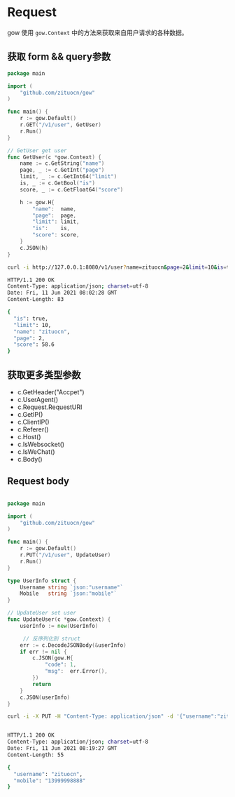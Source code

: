 # Request

gow 使用 ` gow.Context ` 中的方法来获取来自用户请求的各种数据。

## 获取 form && query参数

```go
package main

import (
    "github.com/zituocn/gow"
)

func main() {
    r := gow.Default()
    r.GET("/v1/user", GetUser)
    r.Run()
}

// GetUser get user
func GetUser(c *gow.Context) {
    name := c.GetString("name")
    page, _ := c.GetInt("page")
    limit, _ := c.GetInt64("limit")
    is, _ := c.GetBool("is")
    score, _ := c.GetFloat64("score")

    h := gow.H{
        "name":  name,
        "page":  page,
        "limit": limit,
        "is":    is,
        "score": score,
    }
    c.JSON(h)
}

```


```sh
curl -i http://127.0.0.1:8080/v1/user?name=zituocn&page=2&limit=10&is=true&score=58.6

HTTP/1.1 200 OK
Content-Type: application/json; charset=utf-8
Date: Fri, 11 Jun 2021 08:02:28 GMT
Content-Length: 83

{
  "is": true,
  "limit": 10,
  "name": "zituocn",
  "page": 2,
  "score": 58.6
}

```

## 获取更多类型参数

* c.GetHeader("Accpet")
* c.UserAgent()
* c.Request.RequestURI
* c.GetIP()
* c.ClientIP()
* c.Referer()
* c.Host()
* c.IsWebsocket()
* c.IsWeChat()
* c.Body()


## Request body

```go

package main

import (
    "github.com/zituocn/gow"
)

func main() {
    r := gow.Default()
    r.PUT("/v1/user", UpdateUser)
    r.Run()
}

type UserInfo struct {
    Username string `json:"username"`
    Mobile   string `json:"mobile"`
}

// UpdateUser set user
func UpdateUser(c *gow.Context) {
    userInfo := new(UserInfo)

     // 反序列化到 struct
    err := c.DecodeJSONBody(&userInfo) 
    if err != nil {
        c.JSON(gow.H{
            "code": 1,
            "msg":  err.Error(),
        })
        return
    }
    c.JSON(userInfo)
}

```


```sh
curl -i -X PUT -H "Content-Type: application/json" -d '{"username":"zituocn","mobile":"13999998888"}' http://127.0.0.1:8080/v1/user


HTTP/1.1 200 OK
Content-Type: application/json; charset=utf-8
Date: Fri, 11 Jun 2021 08:19:27 GMT
Content-Length: 55

{
  "username": "zituocn",
  "mobile": "13999998888"
}
```